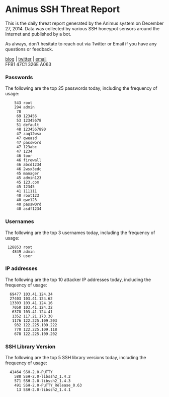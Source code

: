 # Animus SSH Threat Report

This is the daily threat report generated by the Animus system on December 27, 2014. Data was collected by various SSH honeypot sensors around the Internet and published by a bot.  

As always, don't hesitate to reach out via Twitter or Email if you have any questions or feedback.  

[blog](http://morris.guru) | [twitter](https://twitter.com/andrew___morris) | [email](mailto:andrew@morris.guru)  
FFB1 47C1 326E A063  
### Passwords
The following are the top 25 passwords today, including the frequency of usage:
```
    543 root
    294 admin
     78 
     69 123456
     53 12345678
     51 default
     48 1234567890
     47 zaq12wsx
     47 qweasd
     47 password
     47 123abc
     47 1234
     46 toor
     46 firewall
     46 abcd1234
     46 2wsx3edc
     45 manager
     45 admin123
     45 123.com
     45 12345
     41 111111
     40 root123
     40 qwe123
     40 passw0rd
     40 asdf1234
```

### Usernames
The following are the top 3 usernames today, including the frequency of usage:
```
 128853 root
   4849 admin
      5 user
```

### IP addresses
The following are the top 10 attacker IP addresses today, including the frequency of usage:
```
  69477 103.41.124.34
  27403 103.41.124.62
  13303 103.41.124.16
   7050 103.41.124.32
   6378 103.41.124.41
   1352 117.21.173.30
   1176 122.225.109.203
    932 122.225.109.222
    770 122.225.109.118
    678 122.225.109.202
```

### SSH Library Version
The following are the top 5 SSH library versions today, including the frequency of usage:
```
  41464 SSH-2.0-PUTTY
    588 SSH-2.0-libssh2_1.4.2
    571 SSH-2.0-libssh2_1.4.3
    491 SSH-2.0-PuTTY_Release_0.63
     13 SSH-2.0-libssh2_1.4.1
```
